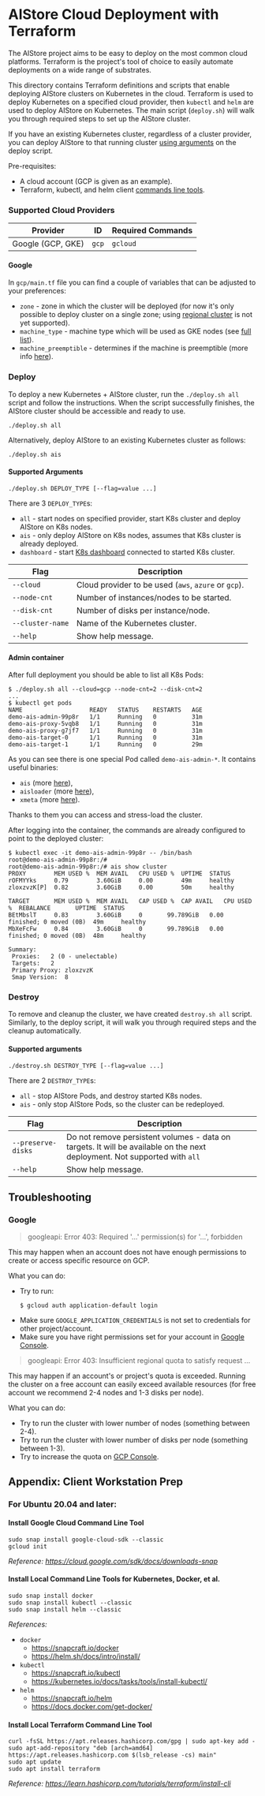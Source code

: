 # AIStore Cloud Deployment with Terraform

The AIStore project aims to be easy to deploy on the most common cloud platforms.
Terraform is the project's tool of choice to easily automate deployments on a wide range of substrates.

This directory contains Terraform definitions and scripts that enable deploying AIStore clusters on Kubernetes in the cloud.
Terraform is used to deploy Kubernetes on a specified cloud provider, then `kubectl` and `helm` are used to deploy AIStore on Kubernetes.
The main script (`deploy.sh`) will walk you through required steps to set up the AIStore cluster.

If you have an existing Kubernetes cluster, regardless of a cluster provider, you can deploy AIStore
to that running cluster [using arguments](#supported-arguments) on the deploy script.

Pre-requisites:

* A cloud account (GCP is given as an example).
* Terraform, kubectl, and helm client [commands line tools](#appendix-client-workstation-prep).

### Supported Cloud Providers

| Provider | ID | Required Commands |
| -------- | --- | ----------------- |
| Google (GCP, GKE) | `gcp` | `gcloud` |

#### Google

In `gcp/main.tf` file you can find a couple of variables that can be adjusted to your preferences:
* `zone` - zone in which the cluster will be deployed (for now it's only possible to deploy cluster on a single zone; using [regional cluster](https://cloud.google.com/kubernetes-engine/docs/concepts/types-of-clusters#regional_clusters) is not yet supported).
* `machine_type` - machine type which will be used as GKE nodes (see [full list](https://cloud.google.com/compute/docs/machine-types)).
* `machine_preemptible` - determines if the machine is preemptible (more info [here](https://cloud.google.com/compute/docs/instances/preemptible)).

### Deploy

To deploy a new Kubernetes + AIStore cluster, run the `./deploy.sh all` script and follow the instructions.
When the script successfully finishes, the AIStore cluster should be accessible and ready to use.

```console
./deploy.sh all
```

Alternatively, deploy AIStore to an existing Kubernetes cluster as follows:

```console
./deploy.sh ais
```

#### Supported Arguments

`./deploy.sh DEPLOY_TYPE [--flag=value ...]`

There are 3 `DEPLOY_TYPE`s:
* `all` - start nodes on specified provider, start K8s cluster and deploy AIStore on K8s nodes.
* `ais` - only deploy AIStore on K8s nodes, assumes that K8s cluster is already deployed.
* `dashboard` - start [K8s dashboard](https://kubernetes.io/docs/tasks/access-application-cluster/web-ui-dashboard) connected to started K8s cluster.

| Flag | Description |
| ---- | ----------- |
| `--cloud` | Cloud provider to be used (`aws`, `azure` or `gcp`). |
| `--node-cnt` | Number of instances/nodes to be started. |
| `--disk-cnt` | Number of disks per instance/node. |
| `--cluster-name` | Name of the Kubernetes cluster. |
| `--help` | Show help message. |

#### Admin container

After full deployment you should be able to list all K8s Pods:
```console
$ ./deploy.sh all --cloud=gcp --node-cnt=2 --disk-cnt=2
...
$ kubectl get pods
NAME                   READY   STATUS    RESTARTS   AGE
demo-ais-admin-99p8r   1/1     Running   0          31m
demo-ais-proxy-5vqb8   1/1     Running   0          31m
demo-ais-proxy-g7jf7   1/1     Running   0          31m
demo-ais-target-0      1/1     Running   0          31m
demo-ais-target-1      1/1     Running   0          29m
```

As you can see there is one special Pod called `demo-ais-admin-*`.
It contains useful binaries:
 * `ais` (more [here](github.com/NVIDIA/aistore/cmd/cli/README.md)),
 * `aisloader` (more [here](github.com/NVIDIA/aistore/bench/aisloader/README.md)),
 * `xmeta` (more [here](github.com/NVIDIA/aistore/cmd/xmeta/README.md)).

Thanks to them you can access and stress-load the cluster.

After logging into the container, the commands are already configured to point to the deployed cluster:
```console
$ kubectl exec -it demo-ais-admin-99p8r -- /bin/bash
root@demo-ais-admin-99p8r:/#
root@demo-ais-admin-99p8r:/# ais show cluster
PROXY		 MEM USED %	 MEM AVAIL	 CPU USED %	 UPTIME	 STATUS
rOFMYYks	 0.79		 3.60GiB	 0.00		 49m	 healthy
zloxzvzK[P]	 0.82		 3.60GiB	 0.00		 50m	 healthy

TARGET		 MEM USED %	 MEM AVAIL	 CAP USED %	 CAP AVAIL	 CPU USED %	 REBALANCE		 UPTIME	 STATUS
BEtMbslT	 0.83		 3.60GiB	 0		 99.789GiB	 0.00		 finished; 0 moved (0B)	 49m	 healthy
MbXeFcFw	 0.84		 3.60GiB	 0		 99.789GiB	 0.00		 finished; 0 moved (0B)	 48m	 healthy

Summary:
 Proxies:	2 (0 - unelectable)
 Targets:	2
 Primary Proxy:	zloxzvzK
 Smap Version:	8
```

### Destroy

To remove and cleanup the cluster, we have created `destroy.sh all` script.
Similarly, to the deploy script, it will walk you through required steps and the cleanup automatically.

#### Supported arguments

`./destroy.sh DESTROY_TYPE [--flag=value ...]`

There are 2 `DESTROY_TYPE`s:
* `all` - stop AIStore Pods, and destroy started K8s nodes.
* `ais` - only stop AIStore Pods, so the cluster can be redeployed.

| Flag | Description |
| ---- | ----------- |
| `--preserve-disks` | Do not remove persistent volumes - data on targets. It will be available on the next deployment. Not supported with `all` |
| `--help` | Show help message. |

## Troubleshooting

### Google

> googleapi: Error 403: Required '...' permission(s) for '...', forbidden

This may happen when an account does not have enough permissions to create or access specific resource on GCP.

What you can do:
* Try to run:
    ```console
    $ gcloud auth application-default login
    ```
* Make sure `GOOGLE_APPLICATION_CREDENTIALS` is not set to credentials for other project/account.
* Make sure you have right permissions set for your account in [Google Console](https://console.cloud.google.com).

> googleapi: Error 403: Insufficient regional quota to satisfy request ...

This may happen if an account's or project's quota is exceeded.
Running the cluster on a free account can easily exceed available resources (for free account we recommend 2-4 nodes and 1-3 disks per node).

What you can do:
* Try to run the cluster with lower number of nodes (something between 2-4).
* Try to run the cluster with lower number of disks per node (something between 1-3).
* Try to increase the quota on [GCP Console](https://console.cloud.google.com/iam-admin/quotas).

## Appendix: Client Workstation Prep

### For Ubuntu 20.04 and later:

#### Install Google Cloud Command Line Tool

```console
sudo snap install google-cloud-sdk --classic
gcloud init
```

*Reference: https://cloud.google.com/sdk/docs/downloads-snap*

#### Install Local Command Line Tools for Kubernetes, Docker, et al.

```console
sudo snap install docker
sudo snap install kubectl --classic
sudo snap install helm --classic
```

*References:*
* `docker`
  * https://snapcraft.io/docker
  * https://helm.sh/docs/intro/install/
* `kubectl`
  * https://snapcraft.io/kubectl
  * https://kubernetes.io/docs/tasks/tools/install-kubectl/
* `helm`
  * https://snapcraft.io/helm
  * https://docs.docker.com/get-docker/

#### Install Local Terraform Command Line Tool

```console
curl -fsSL https://apt.releases.hashicorp.com/gpg | sudo apt-key add -
sudo apt-add-repository "deb [arch=amd64] https://apt.releases.hashicorp.com $(lsb_release -cs) main"
sudo apt update
sudo apt install terraform
```

*Reference:  https://learn.hashicorp.com/tutorials/terraform/install-cli*

